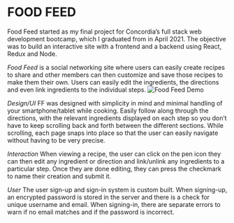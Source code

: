 # FOOD FEED

Food Feed started as my final project for Concordia’s full stack web development bootcamp, which I graduated from in April 2021. The objective was to build an interactive site with a frontend and a backend using React, Redux and Node.

_Food Feed_ is a social networking site where users can easily create recipes to share and other members can then customize and save those recipes to make them their own. Users can easily edit the ingredients, the directions and even link ingredients to the individual steps.
![Food Feed Demo](https://res.cloudinary.com/bodyofwater/image/upload/v1619388405/Screencap7_4_nytqum.gif)

_Design/UI_
FF was designed with simplicity in mind and minimal handling of your smartphone/tablet while cooking. Easily follow along through the directions, with the relevant ingredients displayed on each step so you don’t have to keep scrolling back and forth between the different sections. While scrolling, each page snaps into place so that the user can easily navigate without having to be very precise.

_Interaction_
When viewing a recipe, the user can click on the pen icon they can then edit any ingredient or direction and link/unlink any ingredients to a particular step. Once they are done editing, they can press the checkmark to name their creation and submit it.

_User_
The user sign-up and sign-in system is custom built. When signing-up, an encrypted password is stored in the server and there is a check for unique username and email. When signing-in, there are separate errors to warn if no email matches and if the password is incorrect.

